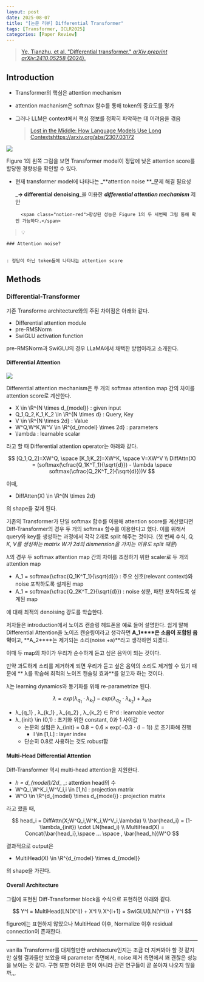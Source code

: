 ```yaml
---
layout: post
date: 2025-08-07
title: "[논문 리뷰] Differential Transformer"
tags: [Transformer, ICLR2025]
categories: [Paper Review]
---
```


> [Ye, Tianzhu, et al. "Differential transformer." ](https://arxiv.org/abs/2410.05258)[_arXiv preprint arXiv:2410.05258_](https://arxiv.org/abs/2410.05258)[ (2024).](https://arxiv.org/abs/2410.05258)



## Introduction

- Transformer의 핵심은 attention mechanism
- attention machanism은 softmax 함수를 통해 token의 중요도를 평가
- 그러나 LLM은 context에서 핵심 정보를 정확히 파악하는 데 어려움을 겪음

	> [Lost in the Middle: How Language Models Use Long Contextshttps://arxiv.org/abs/2307.03172](https://arxiv.org/abs/2307.03172)


![](https://prod-files-secure.s3.us-west-2.amazonaws.com/542b861c-36a8-4051-84e5-8804b6728dba/9083ea56-691a-4752-ae26-47f403431ac8/image.png?X-Amz-Algorithm=AWS4-HMAC-SHA256&X-Amz-Content-Sha256=UNSIGNED-PAYLOAD&X-Amz-Credential=ASIAZI2LB466Z7TY54YZ%2F20250828%2Fus-west-2%2Fs3%2Faws4_request&X-Amz-Date=20250828T210046Z&X-Amz-Expires=3600&X-Amz-Security-Token=IQoJb3JpZ2luX2VjEFUaCXVzLXdlc3QtMiJGMEQCIA2zEwblscvd52FALZD2ZBaBfB%2F2ecORO7XF4nERH7onAiBRSaizmC5HNAjmNwXbCKkJ31Z96bw2RlYywYpQ%2BjMaQSqIBAiu%2F%2F%2F%2F%2F%2F%2F%2F%2F%2F8BEAAaDDYzNzQyMzE4MzgwNSIM%2BaNd%2FuuyCzpe9OEfKtwDi67I2XON7YrKqUbOuzdloHgr99LTP%2FhyhvNj9hawrg%2FWHkY49xLlO%2BVTpKRQwPlKhudt12mGzBWY8StZ8eGhUZ5sBq3NQ2F48Bgob1GIJE1EYsi9Vf47V8AME3%2F68g%2FUM8IfPKtGnyNbCm%2Fn%2F59UdHlxLOdob%2B7W%2FL%2Ba4MAODm9Q%2FqFi2jOz1ba9LMGlfTGkjbZttYkvfXIl44gfb89C2w5zkdcpEOV5cqLwOleywF3yO7jAHoguhzoBTUeLk3%2FF9TB1BXgUajCjAF7dq2%2F5U0HjVrHNAafBGd5EL2qMvKqCRKXlsh3Qk7A58mmlxoy6MMxkM1QEaba7sGTlyY%2B73A%2FTh4FKGnbhwGW%2BkgaJLoYWCgC7tZo6HKmf5R%2FjM3p%2B%2BT1Rb2AWKVliRfE2%2FrE%2BRM1%2Bj06pTVuVSoI9GiLIt%2BATNAJzZ5RhhY7w2mA4TDTJlOf0z7cwe3Rpw72n2zEDOaVpIxMj6U%2FUKoKGHnquv2HJI1LZB%2FZip99AeZx1u3ELdYydQeFzcjXU6e70tuR%2B1B4SuNij3GLfkLMwyXZSeJDyCOCbPjEzkHIeeXCbA8vGrl46lgFQcUkOAPMXi%2BwSoZTW1OMCxXjeAYcOeeP4KB6ETwo3M8JmV%2FU%2FcSwwo%2FzCxQY6pgHNKxDjqJqBEDTFHNC2DdZq8HDdCXH65uuj%2FREiAOGD9h%2FSH1fZ4oMzrD3qSP7qdcu3HNiemooKXhbYOt9bsxwRSmgI6MEe2E1z54UJnvZzvPfwKi6DiIVE9JzWNlyC3xVy0E121gznAFUk8pXP6bw5QS0P3MbJPc4npR5Tf1HOMLZMWuBD7mqjWrNdNkeq%2FL%2FeRkcICchmKg63BejkQJ142jBX0NTU&X-Amz-Signature=37f4ab8cbd26fa7f66a0a1b24bb494a1f4f2cdcb0cb8c0b551201e5da79dbd43&X-Amz-SignedHeaders=host&x-amz-checksum-mode=ENABLED&x-id=GetObject)


Figure 1의 왼쪽 그림을 보면 Transformer model이 정답에 낮은 attention score를 할당한 경향성을 확인할 수 있다.

- 현재 transformer model에 나타나는 _**attention noise **_문제 해결 필요성

	_**→ differential denoising**_을 이용한 _**differential attention mechanism**_ 제안


		<span class="notion-red">향상된 성능은 Figure 1의 두 세번째 그림 통해 확인 가능하다.</span>


> 💡 


	### Attention noise?


	: 정답이 아닌 token들에 나타나는 attention score



## Methods



### Differential-Transformer


기존 Transforme architecture와의 주된 차이점은 아래와 같다.

- Differential attention module
- pre-RMSNorm
- SwiGLU activation function

pre-RMSNorm과 SwiGLU의 경우 LLaMA에서 채택한 방법이라고 소개한다.



#### Differential Attention


![](https://prod-files-secure.s3.us-west-2.amazonaws.com/542b861c-36a8-4051-84e5-8804b6728dba/116d70b2-1963-4810-9167-f4c7d8a06e8f/image.png?X-Amz-Algorithm=AWS4-HMAC-SHA256&X-Amz-Content-Sha256=UNSIGNED-PAYLOAD&X-Amz-Credential=ASIAZI2LB466Z7TY54YZ%2F20250828%2Fus-west-2%2Fs3%2Faws4_request&X-Amz-Date=20250828T210046Z&X-Amz-Expires=3600&X-Amz-Security-Token=IQoJb3JpZ2luX2VjEFUaCXVzLXdlc3QtMiJGMEQCIA2zEwblscvd52FALZD2ZBaBfB%2F2ecORO7XF4nERH7onAiBRSaizmC5HNAjmNwXbCKkJ31Z96bw2RlYywYpQ%2BjMaQSqIBAiu%2F%2F%2F%2F%2F%2F%2F%2F%2F%2F8BEAAaDDYzNzQyMzE4MzgwNSIM%2BaNd%2FuuyCzpe9OEfKtwDi67I2XON7YrKqUbOuzdloHgr99LTP%2FhyhvNj9hawrg%2FWHkY49xLlO%2BVTpKRQwPlKhudt12mGzBWY8StZ8eGhUZ5sBq3NQ2F48Bgob1GIJE1EYsi9Vf47V8AME3%2F68g%2FUM8IfPKtGnyNbCm%2Fn%2F59UdHlxLOdob%2B7W%2FL%2Ba4MAODm9Q%2FqFi2jOz1ba9LMGlfTGkjbZttYkvfXIl44gfb89C2w5zkdcpEOV5cqLwOleywF3yO7jAHoguhzoBTUeLk3%2FF9TB1BXgUajCjAF7dq2%2F5U0HjVrHNAafBGd5EL2qMvKqCRKXlsh3Qk7A58mmlxoy6MMxkM1QEaba7sGTlyY%2B73A%2FTh4FKGnbhwGW%2BkgaJLoYWCgC7tZo6HKmf5R%2FjM3p%2B%2BT1Rb2AWKVliRfE2%2FrE%2BRM1%2Bj06pTVuVSoI9GiLIt%2BATNAJzZ5RhhY7w2mA4TDTJlOf0z7cwe3Rpw72n2zEDOaVpIxMj6U%2FUKoKGHnquv2HJI1LZB%2FZip99AeZx1u3ELdYydQeFzcjXU6e70tuR%2B1B4SuNij3GLfkLMwyXZSeJDyCOCbPjEzkHIeeXCbA8vGrl46lgFQcUkOAPMXi%2BwSoZTW1OMCxXjeAYcOeeP4KB6ETwo3M8JmV%2FU%2FcSwwo%2FzCxQY6pgHNKxDjqJqBEDTFHNC2DdZq8HDdCXH65uuj%2FREiAOGD9h%2FSH1fZ4oMzrD3qSP7qdcu3HNiemooKXhbYOt9bsxwRSmgI6MEe2E1z54UJnvZzvPfwKi6DiIVE9JzWNlyC3xVy0E121gznAFUk8pXP6bw5QS0P3MbJPc4npR5Tf1HOMLZMWuBD7mqjWrNdNkeq%2FL%2FeRkcICchmKg63BejkQJ142jBX0NTU&X-Amz-Signature=cb3b144dda4de25219726f69af852ce366ee699246a70a985e083258f3ce4516&X-Amz-SignedHeaders=host&x-amz-checksum-mode=ENABLED&x-id=GetObject)


Differential attention mechanism은 두 개의 softmax attention map 간의 차이를 attention score로 계산한다.

- X \in \R^{N \times d\_{model}} : given input
- Q\_1,Q\_2,K\_1,K\_2 \in \R^{N \times d} : Query, Key
- V \in \R^{N \times 2d} : Value
- W^Q,W^K,W^V \in \R^{d\_{model} \times 2d} : parameters
- \lambda : learnable scalar

라고 할 때 Differential attention operator는 아래와 같다.


$$
[Q_1;Q_2]=XW^Q, \space [K_1;K_2]=XW^K, \space V=XW^V \\
DiffAttn(X) = (softmax(\cfrac{Q_1K^T_1}{\sqrt{d}}) - \lambda \space softmax(\cfrac{Q_2K^T_2}{\sqrt{d}}))V
$$


이때,

- DiffAtten(X) \in \R^{N \times 2d}

의 shape을 갖게 된다.


기존의 Transformer가 단일 softmax 함수를 이용해 attention score를 계산했다면 Diff-Transformer의 경우 두 개의 softmax 함수를 이용한다고 했다. 이를 위해서 query와 key를 생성하는 과정에서 각각 2개로 split 해주는 것이다. <span class="notion-red">(첫 번째 수식, </span><span class="notion-red">_Q, K, V를 생성하는 matrix W가 2d의 dismension을 가지는 이유도 split 때문_</span><span class="notion-red">)</span>


 λ의 경우 두 softmax attention map 간의 차이를 조정하기 위한 scaler로 두 개의 attention map

- A\_1 = softmax(\cfrac{Q\_1K^T\_1}{\sqrt{d}}) : 주요 신호(relevant context)와 noise 포착하도록 설계된 map
- A\_1 = softmax(\cfrac{Q\_2K^T\_2}{\sqrt{d}}) : noise 성분, 패턴 포착하도록 설계된 map 

에 대해 최적의 denoising 강도를 학습한다.


저자들은 introduction에서 노이즈 캔슬링 헤드폰을 예로 들어 설명한다. 쉽게 말해 Differential Attention을 노이즈 캔슬링이라고 생각하면 **A\_1****은 소음이 포함된 음악**이고, **A\_2****는 제거되는 소리(noise +a)**라고 생각하면 되겠다. 


이때 두 map의 차이가 우리가 순수하게 듣고 싶은 음악이 되는 것이다. 


만약 과도하게 소리를 제거하게 되면 우리가 듣고 싶은 음악의 소리도 제거할 수 있기 때문에 ** λ를 학습해 최적의 노이즈 캔슬링 효과**를 얻고자 하는 것이다.


λ는 learning dynamics와 동기화를 위해 re-parametrize 된다.


$$
\lambda = exp(\lambda_{q_1} \cdot \lambda_{k_1}) - exp(\lambda_{q_2} \cdot \lambda_{k_2}) + \lambda_{init}
$$

- λ\_{q\_1} , λ\_{k\_1} , λ\_{q\_2} , λ\_{k\_2} ∈ R^d : learnable vector
- λ\_{init} \in (0,1) : 초기화 위한 constant, 0과 1 사이값
	- 논문의 실험은 λ\_{init} = 0.8 − 0.6 × exp(−0.3 · (l − 1)) 로 초기화해 진행
		- l \in [1,L] : layer index
	- 단순히 0.8로 사용하는 것도 robust함


#### **Multi-Head Differential Attention**


Diff-Transformer 역시 multi-head attention을 지원한다.

- _h = d\_{model}/2d__ _: attention head의 수
- W^Q\_i,W^K\_i,W^V\_i,i \in [1,h] : projection matrix
- W^O \in \R^{d\_{model} \times d\_{model}} : projection matrix

라고 했을 때,


$$
head_i = DiffAttn(X;W^Q_i,W^K_i,W^V_i,\lambda) \\
\bar{head_i} = (1-\lambda_{init}) \cdot LN(head_i) \\
MultiHead(X) = Concat(\bar{head_i},\space ... \space , \bar{head_h})W^O
$$


결과적으로 output은

- MultiHead(X) \in \R^{d\_{model} \times d\_{model}}

의 shape을 가진다.



#### Overall Architecture


그림에 표현된 Diff-Transformer block을 수식으로 표현하면 아래와 같다.


$$
Y^l = MultiHead(LN(X^l)) + X^l \\
X^{l+1} = SwiGLU(LN(Y^l)) + Y^l
$$


figure에는 표현하지 않았으나 MultiHead 이후, Normalize 이후 residual connection이 존재한다.


---


vanilla Transformer를 대체할만한 architecture인지는 조금 더 지켜봐야 할 것 같지만 실험 결과들만 보았을 때 parameter 측면에서, noise 제거 측면에서 꽤 괜찮은 성능을 보이는 것 같다. 구현 또한 어려운 편이 아니라 관련 연구들이 곧 쏟아져 나오지 않을까,,,


